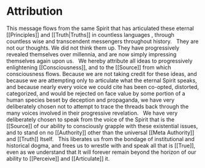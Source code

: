 # Attribution
This message flows from the same Spirit that has articulated these eternal [[Principles]] and [[Truth|Truths]] in countless languages , through countless wise and transcendent messengers throughout history.
 
They are not our thoughts. We did not think them up. They have progressively revealed themselves over millennia, and are now simply impressing themselves again upon us. 
 
We hereby attribute all ideas to progressively enlightening [[Consciousness]], and to the [[Source]] from which consciousness flows. Because we are not taking credit for these ideas, and because we are attempting only to articulate what the eternal Spirit speaks, and because nearly every voice we could cite has been co-opted, distorted, categorized, and would be rejected on face value by some portion of a human species beset by deception and propaganda, we have very deliberately chosen not to attempt to trace the threads back through the many voices involved in their progressive revelation. 
 
We have very deliberately chosen to speak from the voice of the Spirit that is the [[Source]] of our ability to consciously grapple with these existential issues, and to stand on no [[Authority]] other than the universal [[Meta Authority]] and [[Truth]] Itself.
 
This liberates us from the bondage of institutional and historical dogma, and frees us to wrestle with and speak all that is [[True]], even as we understand that It will forever remain beyond the horizon of our ability to [[Perceive]] and [[Articulate]] it. 
